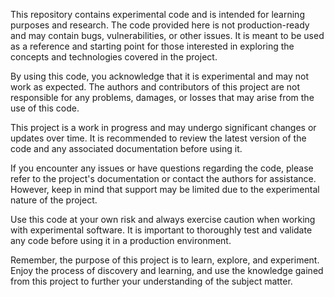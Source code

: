 This repository contains experimental code and is intended for learning purposes
and research. The code provided here is not production-ready and may contain
bugs, vulnerabilities, or other issues. It is meant to be used as a reference
and starting point for those interested in exploring the concepts and
technologies covered in the project.

By using this code, you acknowledge that it is experimental and may not work as
expected. The authors and contributors of this project are not responsible for
any problems, damages, or losses that may arise from the use of this code.

This project is a work in progress and may undergo significant changes or
updates over time. It is recommended to review the latest version of the code
and any associated documentation before using it.

If you encounter any issues or have questions regarding the code, please refer
to the project's documentation or contact the authors for assistance. However,
keep in mind that support may be limited due to the experimental nature of the
project.

Use this code at your own risk and always exercise caution when working with
experimental software. It is important to thoroughly test and validate any code
before using it in a production environment.

Remember, the purpose of this project is to learn, explore, and experiment.
Enjoy the process of discovery and learning, and use the knowledge gained from
this project to further your understanding of the subject matter.
